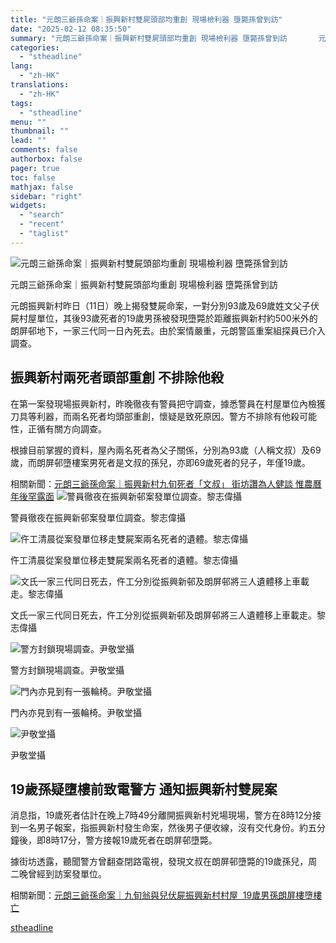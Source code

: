 ```yaml
---
title: "元朗三爺孫命案｜振興新村雙屍頭部均重創 現場檢利器 墮斃孫曾到訪"
date: "2025-02-12 08:35:50"
summary: "元朗三爺孫命案｜振興新村雙屍頭部均重創 現場檢利器 墮斃孫曾到訪       元朗振興新村昨..."
categories:
  - "stheadline"
lang:
  - "zh-HK"
translations:
  - "zh-HK"
tags:
  - "stheadline"
menu: ""
thumbnail: ""
lead: ""
comments: false
authorbox: false
pager: true
toc: false
mathjax: false
sidebar: "right"
widgets:
  - "search"
  - "recent"
  - "taglist"
---
```


![元朗三爺孫命案｜振興新村雙屍頭部均重創 現場檢利器 墮斃孫曾到訪](https://image.stheadline.com/f/680p0/0x0/100/none/72c61842f6280bbb58c3a1114e6da9e5/stheadline/inewsmedia/20250212/_2025021202081961389.jpg)

元朗三爺孫命案｜振興新村雙屍頭部均重創 現場檢利器 墮斃孫曾到訪




元朗振興新村昨日（11日）晚上揭發雙屍命案，一對分別93歲及69歲姓文父子伏屍村屋單位，其後93歲死者的19歲男孫被發現墮斃於距離振興新村約500米外的朗屏邨地下，一家三代同一日內死去。由於案情嚴重，元朗警區重案組探員已介入調查。

振興新村兩死者頭部重創 不排除他殺
-----------------

在第一案發現場振興新村，昨晚徹夜有警員把守調查，據悉警員在村屋單位內檢獲刀具等利器，而兩名死者均頭部重創，懷疑是致死原因。警方不排除有他殺可能性，正循有關方向調查。

根據目前掌握的資料，屋內兩名死者為父子關係，分別為93歲（人稱文叔）及69歲，而朗屏邨墮樓案男死者是文叔的孫兒，亦即69歲死者的兒子，年僅19歲。

相關新聞：[元朗三爺孫命案｜振興新村九旬死者「文叔」 街坊讚為人健談 惟農曆年後罕露面](https://www.stheadline.com/breaking-news/3427953/%E5%85%83%E6%9C%97%E4%B8%89%E7%88%BA%E5%AD%AB%E5%91%BD%E6%A1%88%E6%8C%AF%E8%88%88%E6%96%B0%E6%9D%91%E4%B9%9D%E6%97%AC%E6%AD%BB%E8%80%85%E6%96%87%E5%8F%94-%E8%A1%97%E5%9D%8A%E8%AE%9A%E7%82%BA%E4%BA%BA%E5%81%A5%E8%AB%87-%E6%83%9F%E8%BE%B2%E6%9B%86%E5%B9%B4%E5%BE%8C%E7%BD%95%E9%9C%B2%E9%9D%A2)
 ![警員徹夜在振興新邨案發單位調查。黎志偉攝](https://image.hkhl.hk/f/1024p0/0x0/100/none/c706669eb93178a881d3271f1e88a0ee/2025-02/8_3.jpeg)


警員徹夜在振興新邨案發單位調查。黎志偉攝



 ![仵工清晨從案發單位移走雙屍案兩名死者的遺體。黎志偉攝](https://image.hkhl.hk/f/1024p0/0x0/100/none/4de127ffc97a23997d4857c47abbe732/2025-02/4_10.jpeg)


仵工清晨從案發單位移走雙屍案兩名死者的遺體。黎志偉攝



 ![文氏一家三代同日死去，仵工分別從振興新邨及朗屏邨將三人遺體移上車載走。黎志偉攝](https://image.hkhl.hk/f/1024p0/0x0/100/none/6c55d01d796f414908c3749349a69846/2025-02/1_2.jpeg)


文氏一家三代同日死去，仵工分別從振興新邨及朗屏邨將三人遺體移上車載走。黎志偉攝



 ![警方封鎖現場調查。尹敬堂攝](https://image.hkhl.hk/f/1024p0/0x0/100/none/cc9b3496637f80c6a63dac02b3312b49/2025-02/KakaoTalk_20250211_214808042_02.jpg)


警方封鎖現場調查。尹敬堂攝



 ![門內亦見到有一張輪椅。尹敬堂攝](https://image.hkhl.hk/f/1024p0/0x0/100/none/977ef02b8102bd767c77d876d9eb39cf/2025-02/KakaoTalk_20250211_222228676.jpg)


門內亦見到有一張輪椅。尹敬堂攝



 ![尹敬堂攝](https://image.hkhl.hk/f/1024p0/0x0/100/none/195aa504103456665ffb2ae2ad2ffed0/2025-02/KakaoTalk_20250211_223710789.jpg)


尹敬堂攝




19歲孫疑墮樓前致電警方 通知振興新村雙屍案
----------------------

消息指，19歲死者估計在晚上7時49分離開振興新村兇場現場，警方在8時12分接到一名男子報案，指振興新村發生命案，然後男子便收線，沒有交代身份。約五分鐘後，即8時17分，警方接報19歲死者在朗屏邨墮斃。

據街坊透露，聽聞警方曾翻查閉路電視，發現文叔在朗屏邨墮斃的19歲孫兒，周二晚曾經到訪案發單位。

相關新聞：[元朗三爺孫命案｜九旬翁與兒伏屍振興新村村屋  19歲男孫朗屏樓墮樓亡](https://www.stheadline.com/breaking-news/3427914/%E5%85%83%E6%9C%97%E4%B8%89%E7%88%BA%E5%AD%AB%E5%91%BD%E6%A1%8819%E6%AD%B2%E7%94%B7%E5%AD%90%E6%9C%97%E5%B1%8F%E6%A8%93%E5%A2%AE%E6%A8%93%E4%BA%A1-%E7%82%BA%E6%8C%AF%E8%88%88%E6%96%B0%E6%9D%91%E7%88%B6%E5%AD%90%E9%9B%99%E5%B1%8D%E6%A1%88%E5%AD%AB%E5%85%92)

[stheadline](https://std.stheadline.com/realtime/article/2052232/即時-港聞-元朗三爺孫命案-振興新村雙屍頭部均重創-現場檢利器-墮斃孫曾到訪)
